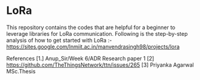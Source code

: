 # LoRa
This repository contains the codes that are helpful for a beginner to leverage libraries for LoRa communication.
Following is the step-by-step analysis of how to get started with LoRa :-
https://sites.google.com/lnmiit.ac.in/manvendrasingh98/projects/lora

References
[1.] Anup_Sir/Week 6/ADR Research paper 1
[2] https://github.com/TheThingsNetwork/ttn/issues/265
[3] Priyanka Agarwal MSc.Thesis

